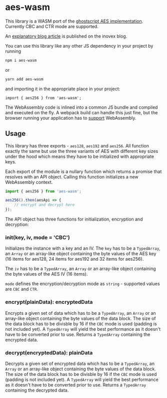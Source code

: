 # aes-wasm

This library is a WASM port of the [ghostscript AES implementation](https://www.ghostscript.com/doc/base/aes.c).
Currently CBC and CTR mode are supported.

An [explanatory blog article](https://www.inovex.de/blog/webassembly-production/) is published on the inovex blog.

You can use this library like any other JS dependency in your project by running
```sh
npm i aes-wasm
```
or
```sh
yarn add aes-wasm
```

and importing it in the appropriate place in your project:
```
import { aes256 } from 'aes-wasm';
```

The WebAssembly code is inlined into a common JS bundle and compiled and executed on the fly.
A webpack build can handle this just fine, but the browser running your application has to [support](https://caniuse.com/#feat=wasm)
WebAssembly.

## Usage

This library has three exports - `aes128`, `aes192` and `aes256`.
All function exactly the same but use the three variants of AES with different key sizes under the hood which means
they have to be initialized with appropriate keys.

Each export of the module is a nullary function which returns a promise that resolves with an API object.
Calling this function initializes a new WebAssembly context.

```js
import { aes256 } from 'aes-wasm';

aes256().then(aesApi => {
    // encrypt and decrypt here
});
```

The API object has three functions for initialization, encryption and decryption:

### init(key, iv, mode = 'CBC')

Initializes the instance with a key and an IV. The `key` has to be a `TypedArray`, an `Array` or an array-like object
containing the byte values of the AES key (16 items for aes128, 24 items for aes192 and 32 items for aes256).

The `iv` has to be a `TypedArray`, an `Array` or an array-like object containing the byte values of the AES IV (16 items).

`mode` defines the encryption/decryption mode as `string` - supported values are `CBC` and `CTR`.

### encrypt(plainData): encryptedData

Encrypts a given set of data which has to be a `TypedArray`, an `Array` or an array-like object containing the byte values
of the data block. The size of the data block has to be divisble by 16 if the `CBC` mode is used (padding is not included yet).
A `TypedArray` will yield the best performance as it doesn't have to be converted prior to use.
Returns a `TypedArray` containing the encrypted data.

### decrypt(encryptedData): plainData

Decrypts a given set of encrypted data which has to be a `TypedArray`, an `Array` or an array-like object containing the byte values
of the data block. The size of the data block has to be divisble by 16 if the `CBC` mode is used (padding is not included yet).
A `TypedArray` will yield the best performance as it doesn't have to be converted prior to use.
Returns a `TypedArray` containing the decrypted data.
